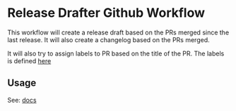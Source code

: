 # Release Drafter Github Workflow

This workflow will create a release draft based on the PRs merged since the last release. It will also create a changelog based on the PRs merged.

It will also try to assign labels to PR based on the title of the PR. The labels is defined [here](.github/release-drafter.yml)

## Usage

See: [docs](./docs/index.md)